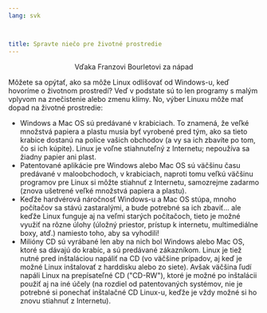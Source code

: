 ```yaml
---
lang: svk



title: Spravte niečo pre životné prostredie
---
```


<p align="center">Vďaka Franzovi Bourletovi za nápad

Môžete sa opýtať, ako sa môže Linux odlišovať od Windows-u, keď hovoríme o životnom prostredí? Veď v podstate sú to len programy s malým vplyvom na znečistenie alebo zmenu klímy. No, výber Linuxu môže mať dopad na životné prostredie:

<ul>

<li>Windows a Mac OS sú predávané v krabiciach. To znamená, že veľké množstvá papiera a plastu musia byť vyrobené pred tým, ako sa tieto krabice dostanú na police vašich obchodov (a vy sa ich zbavíte po tom, čo si ich kúpite). Linux je voľne stiahnuteľný z Internetu; nepoužíva sa žiadny papier ani plast.</li>

<li>Patentované aplikácie pre Windows alebo Mac OS sú väčšinu času predávané v maloobchodoch, v krabiciach, naproti tomu veľkú väčšinu programov pre Linux si môžte stiahnuť z Internetu, samozrejme zadarmo (znova ušetrené veľké množstvá papiera a plastu).</li>

<li>Keďže hardvérová náročnosť Windows-u a Mac OS stúpa, mnoho počítačov sa stávú zastaralými, a bude potrebné sa ich zbaviť... ale keďže Linux funguje aj na veľmi starých počítačoch, tieto je možné využiť na rôzne úlohy (úložný priestor, prístup k internetu, multimediálne boxy, atď.) namiesto toho, aby sa vyhodili!</li>

<li>Milióny CD sú vyrábané len aby na nich bol Windows alebo Mac OS, ktoré sa dávajú do krabíc, a sú predávané zákazníkom. Linux je tiež nutné pred inštaláciou napáliť na CD (vo väčšine prípadov, aj keď je možné Linux inštalovať z harddisku alebo zo siete). Avšak väčšina ľudí napáli Linux na prepísateľné CD ("CD-RW"), ktoré je možné po inštalácii použiť aj na iné účely (na rozdiel od patentovaných systémov, nie je potrebné si ponechať inštalačné CD Linux-u, keďže je vždy možné si ho znovu stiahnuť z Internetu). </li>

</ul>




